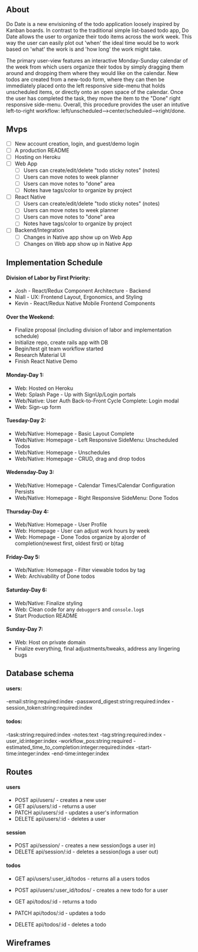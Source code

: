 ## About

Do Date is a new envisioning of the todo application loosely inspired by Kanban boards. In contrast to the traditional simple list-based todo app, Do Date allows the user to organize their todo items across the work week. This way the user can easily plot out 'when' the ideal time would be to work based on 'what' the work is and 'how long' the work might take. 

The primary user-view features an interactive Monday-Sunday calendar of the week from which users organize their todos by simply dragging them around and dropping them where they would like on the calendar. New todos are created from a new-todo form, where they can then be immediately placed onto the left responsive side-menu that holds unscheduled items, or directly onto an open space of the calendar. Once the user has completed the task, they move the item to the "Done" right responsive side-menu. Overall, this procedure provides the user an intutive left-to-right workflow: left/unscheduled-->center/scheduled-->right/done. 

## Mvps

- [ ] New account creation, login, and guest/demo login
- [ ] A production README
- [ ] Hosting on Heroku
- [ ] Web App
  - [ ] Users can create/edit/delete "todo sticky notes" (notes)
  - [ ] Users can move notes to week planner
  - [ ] Users can move notes to "done" area
  - [ ] Notes have tags/color to organize by project
- [ ] React Native
  - [ ] Users can create/edit/delete "todo sticky notes" (notes)
  - [ ] Users can move notes to week planner
  - [ ] Users can move notes to "done" area
  - [ ] Notes have tags/color to organize by project
- [ ] Backend/Integration
  - [ ] Changes in Native app show up on Web App
  - [ ] Changes on Web app show up in Native App

## Implementation Schedule

#### Division of Labor by First Priority:

- Josh - React/Redux Component Architecture - Backend
- Niall - UX: Frontend Layout, Ergonomics, and Styling
- Kevin - React/Redux Native Mobile Frontend Components

#### Over the Weekend:

- Finalize proposal (including division of labor and implementation schedule)
- Initialize repo, create rails app with DB 
- Begin/test git team workflow started
- Research Material UI
- Finish React Native Demo

#### Monday-Day 1:

- Web: Hosted on Heroku
- Web: Splash Page - Up with SignUp/Login portals
- Web/Native: User Auth Back-to-Front Cycle Complete: Login modal
- Web: Sign-up form

#### Tuesday-Day 2:

- Web/Native: Homepage - Basic Layout Complete
- Web/Native: Homepage - Left Responsive SideMenu: Unscheduled Todos
- Web/Native: Homepage - Unschedules
- Web/Native: Homepage - CRUD, drag and drop todos

#### Wedensday-Day 3:

- Web/Native: Homepage - Calendar Times/Calendar Configuration Persists
- Web/Native: Homepage - Right Responsive SideMenu: Done Todos

#### Thursday-Day 4:

- Web/Native: Homepage - User Profile
- Web: Homepage - User can adjust work hours by week
- Web: Homepage - Done Todos organize by a)order of completion(newest first, oldest first) or b)tag

#### Friday-Day 5:

- Web/Native: Homepage - Filter viewable todos by tag
- Web: Archivability of Done todos

#### Saturday-Day 6:

- Web/Native: Finalize styling
- Web: Clean code for any `debugger`s and `console.log`s 
- Start Production README

#### Sunday-Day 7:

- Web: Host on private domain
- Finalize everything, final adjustments/tweaks, address any lingering bugs


## Database schema

#### users: 

-email:string:required:index
-password_digest:string:required:index
-session_token:string:required:index

#### todos:

-task:string:required:index
-notes:text
-tag:string:required:index
-user_id:integer:index
-workflow_pos:string:required
-estimated_time_to_completion:integer:required:index
-start-time:integer:index
-end-time:integer:index


## Routes

#### users

- POST api/users/ - creates a new user
- GET api/users/:id - returns a user
- PATCH api/users/:id - updates a user's information
- DELETE api/users/:id - deletes a user

#### session

- POST api/session/ - creates a new session(logs a user in)
- DELETE api/session/:id - deletes a session(logs a user out)

#### todos

- GET api/users/:user_id/todos - returns all a users todos
- POST api/users/:user_id/todos/ - creates a new todo for a user

- GET api/todos/:id - returns a todo
- PATCH api/todos/:id - updates a todo
- DELETE api/todos/:id - deletes a todo


## Wireframes




